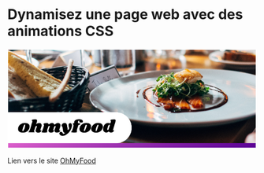 # Dynamisez une page web avec des animations CSS

![image ohmyfood](/src/assets/images/banner.png)

Lien vers le site [OhMyFood](https://chaira10.github.io/p3ohmyfood/index.html)
